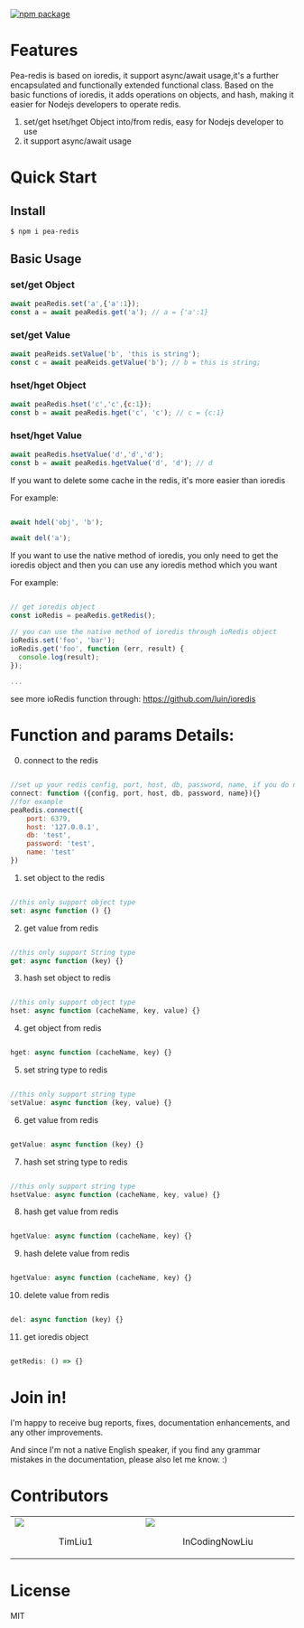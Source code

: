 
[![npm package](https://badge.fury.io/js/pea-redis.svg)](https://www.npmjs.com/package/pea-redis)


# Features
Pea-redis is based on ioredis, it support async/await usage,it's a further encapsulated and functionally extended functional class. Based on the basic functions of ioredis, it adds operations on objects, and hash, making it easier for Nodejs developers to operate redis.

1. set/get hset/hget Object into/from redis, easy for Nodejs developer to use
2. it support async/await usage


# Quick Start
## Install
```shell
$ npm i pea-redis
```




## Basic Usage

### set/get Object
```javascript
await peaRedis.set('a',{'a':1});
const a = await peaRedis.get('a'); // a = {'a':1}
```
### set/get Value
```javascript
await peaReids.setValue('b', 'this is string');
const c = await peaReids.getValue('b'); // b = this is string;
```

### hset/hget Object
```javascript
await peaRedis.hset('c','c',{c:1});
const b = await peaRedis.hget('c', 'c'); // c = {c:1}


```

### hset/hget Value
```javascript
await peaRedis.hsetValue('d','d','d');
const b = await peaRedis.hgetValue('d', 'd'); // d

```


If you want to delete some cache in the redis, it's more easier than ioredis

For example:

```javascript

await hdel('obj', 'b');

await del('a');

```

If you want to use the native method of ioredis, you only need to get the ioredis object and then you can use any ioredis method which you want

For example:

```javascript

// get ioredis object
const ioRedis = peaRedis.getRedis();

// you can use the native method of ioredis through ioRedis object
ioRedis.set('foo', 'bar');
ioRedis.get('foo', function (err, result) {
  console.log(result);
});

...

```

see more ioRedis function through: https://github.com/luin/ioredis

# Function and params Details:


0. connect to the redis
```javascript

//set up your redis config, port, host, db, password, name, if you do not set up config, it will set default config 
connect: function ({config, port, host, db, password, name}){}
//for example
peaRedis.connect({
    port: 6379,
    host: '127.0.0.1',
    db: 'test',
    password: 'test',
    name: 'test'
})

``` 

1. set object to the redis

```javascript

//this only support object type
set: async function () {}

``` 

2. get value from redis

```javascript

//this only support String type
get: async function (key) {}

``` 

3. hash set object to redis 

```javascript

//this only support object type
hset: async function (cacheName, key, value) {}

``` 

4. get object from redis

```javascript

hget: async function (cacheName, key) {}

``` 

5. set string type to redis

```javascript

//this only support string type
setValue: async function (key, value) {}

``` 

6. get value from redis

```javascript

getValue: async function (key) {}

``` 

7. hash set string type to redis

```javascript

//this only support string type
hsetValue: async function (cacheName, key, value) {}

``` 

8. hash get value from redis

```javascript

hgetValue: async function (cacheName, key) {}

``` 

9. hash delete value from redis

```javascript

hgetValue: async function (cacheName, key) {}

``` 

10. delete value from redis

```javascript

del: async function (key) {}

``` 

11. get ioredis object

```javascript

getRedis: () => {}

``` 

# Join in!

I'm happy to receive bug reports, fixes, documentation enhancements, and any other improvements.

And since I'm not a native English speaker, if you find any grammar mistakes in the documentation, please also let me know. :)

# Contributors
<table><tr><td width="20%"><a href="https://github.com/TimLiu1"><img src="https://avatars2.githubusercontent.com/u/16770736?s=460&v=4" /></a><p align="center">TimLiu1</p></td><td width="20%"><a href="https://github.com/InCodingNowLiu"><img src="https://avatars0.githubusercontent.com/u/31758568?s=460&v=4" /></a><p align="center">InCodingNowLiu</p></td></tr></table>

# License

MIT